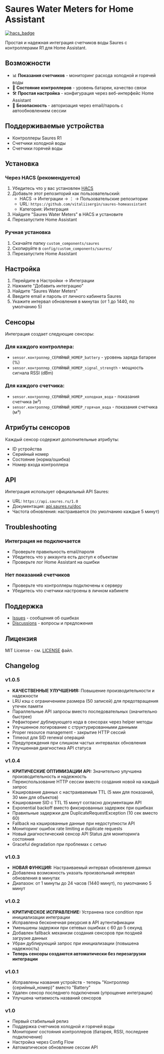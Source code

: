 # Saures Water Meters for Home Assistant

[![hacs_badge](https://img.shields.io/badge/HACS-Custom-orange.svg)](https://github.com/custom-components/hacs)

Простая и надежная интеграция счетчиков воды Saures с контроллерами R1 для Home Assistant.

## Возможности

- 📊 **Показания счетчиков** - мониторинг расхода холодной и горячей воды
- 🔋 **Состояние контроллеров** - уровень батареи, качество связи
- 🛠️ **Простая настройка** - конфигурация через веб-интерфейс Home Assistant
- 🔐 **Безопасность** - авторизация через email/пароль с автообновлением сессии

## Поддерживаемые устройства

- Контроллеры Saures R1 
- Счетчики холодной воды
- Счетчики горячей воды

## Установка

### Через HACS (рекомендуется)

1. Убедитесь что у вас установлен [HACS](https://hacs.xyz/)
2. Добавьте этот репозиторий как пользовательский:
   - HACS → Интеграции → ⋮ → Пользовательские репозитории
   - URL: `https://github.com/vitaliisergin/saures-homeassistant`
   - Категория: Интеграция
3. Найдите "Saures Water Meters" в HACS и установите
4. Перезапустите Home Assistant

### Ручная установка

1. Скачайте папку `custom_components/saures`
2. Скопируйте в `config/custom_components/saures/` 
3. Перезапустите Home Assistant

## Настройка

1. Перейдите в Настройки → Интеграции
2. Нажмите "Добавить интеграцию"
3. Найдите "Saures Water Meters"
4. Введите email и пароль от личного кабинета Saures
5. Укажите интервал обновления в минутах (от 1 до 1440, по умолчанию 5)

## Сенсоры

Интеграция создает следующие сенсоры:

### Для каждого контроллера:
- `sensor.контроллер_СЕРИЙНЫЙ_НОМЕР_battery` - уровень заряда батареи (%)
- `sensor.контроллер_СЕРИЙНЫЙ_НОМЕР_signal_strength` - мощность сигнала RSSI (dBm)

### Для каждого счетчика:
- `sensor.контроллер_СЕРИЙНЫЙ_НОМЕР_холодная_вода` - показания счетчика (м³)
- `sensor.контроллер_СЕРИЙНЫЙ_НОМЕР_горячая_вода` - показания счетчика (м³)

## Атрибуты сенсоров

Каждый сенсор содержит дополнительные атрибуты:
- ID устройства
- Серийный номер  
- Состояние (норма/ошибка)
- Номер входа контроллера

## API

Интеграция использует официальный API Saures:
- URL: `https://api.saures.ru/1.0`
- Документация: [api.saures.ru/doc](https://api.saures.ru/doc/1.0/)
- Частота обновления: настраивается (по умолчанию каждые 5 минут)

## Troubleshooting

### Интеграция не подключается
- Проверьте правильность email/пароля
- Убедитесь что у аккаунта есть доступ к объектам
- Проверьте лог Home Assistant на ошибки

### Нет показаний счетчиков  
- Проверьте что контроллеры подключены к серверу
- Убедитесь что счетчики настроены в личном кабинете

## Поддержка

- [Issues](https://github.com/vitaliisergin/saures-homeassistant/issues) - сообщения об ошибках
- [Discussions](https://github.com/vitaliisergin/saures-homeassistant/discussions) - вопросы и предложения

## Лицензия

MIT License - см. [LICENSE](LICENSE) файл.

## Changelog

### v1.0.5
- **КАЧЕСТВЕННЫЕ УЛУЧШЕНИЯ:** Повышение производительности и надежности
- LRU кэш с ограничением размера (50 записей) для предотвращения утечек памяти
- Параллельные API запросы вместо последовательных (значительно быстрее)
- Рефакторинг дублирующего кода в сенсорах через helper методы
- Улучшенное логирование с структурированными данными
- Proper resource management - закрытие HTTP сессий
- Timeout для SID renewal операций
- Предупреждения при слишком частых интервалах обновления
- Улучшенная диагностика API статуса

### v1.0.4
- **КРИТИЧЕСКИЕ ОПТИМИЗАЦИИ API:** Значительно улучшена производительность и надежность
- Переиспользование HTTP сессии вместо создания новой на каждый запрос
- Кэширование данных с настраиваемым TTL (5 мин для показаний, 30 мин для объектов)
- Кэширование SID с TTL 15 минут согласно документации API
- Exponential backoff вместо фиксированных задержек при ошибках
- Правильные задержки для DuplicateRequestException (10 сек вместо 60)
- Fallback на кэшированные данные при недоступности API
- Мониторинг ошибок rate limiting и duplicate requests
- Новый диагностический сенсор API Status для мониторинга состояния
- Graceful degradation при проблемах с сетью

### v1.0.3
- **НОВАЯ ФУНКЦИЯ:** Настраиваемый интервал обновления данных
- Добавлена возможность указать произвольный интервал обновления в минутах
- Диапазон: от 1 минуты до 24 часов (1440 минут), по умолчанию 5 минут

### v1.0.2
- **КРИТИЧЕСКОЕ ИСПРАВЛЕНИЕ:** Устранена race condition при инициализации интеграции
- Исправлена бесконечная рекурсия в API аутентификации
- Уменьшены задержки при сетевых ошибках с 60 до 5 секунд
- Добавлен fallback механизм создания сенсоров при поздней загрузке данных
- Убран дублирующий запрос при инициализации (повышена надежность)
- **Теперь сенсоры создаются автоматически без перезагрузки интеграции**

### v1.0.1
- Исправлены названия устройств - теперь "Контроллер {серийный_номер}" вместо "Battery"
- Удален сенсор последнего подключения (упрощение интеграции)
- Улучшена читаемость названий сенсоров

### v1.0
- Первый стабильный релиз
- Поддержка счетчиков холодной и горячей воды
- Мониторинг состояния контроллеров (батарея, RSSI, последнее подключение)
- Настройка через Config Flow
- Автоматическое обновление сессии API 